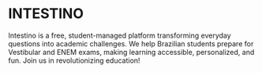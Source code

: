 # INTESTINO
Intestino is a free, student-managed platform transforming everyday questions into academic challenges. We help Brazilian students prepare for Vestibular and ENEM exams, making learning accessible, personalized, and fun. Join us in revolutionizing education!
